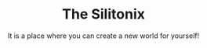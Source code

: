 <div id="header" align="center" background="#000">
  <img src>
  <h1 color="#00FF00">The Silitonix</h1>
  <p>It is a place where you can create a new world for yourself!</p>
</div>
